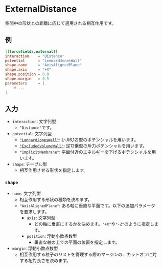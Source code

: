 # ExternalDistance

空間中の形状との距離に応じて適用される相互作用です。

## 例

```toml
[[forcefields.external]]
interaction    = "Distance"
potential      = "LennardJonesWall"
shape.name     = "AxisAlignedPlane"
shape.axis     = "+X"
shape.position = 0.0
shape.margin   = 0.5
parameters     = [
    # ...
]
```

## 入力

- `interaction`: 文字列型
  - `"Distance"`です。
- `potential`: 文字列型
  - [`"LennardJonesWall"`](LennardJonesWallPotential.md): L-J(6,12)型のポテンシャルを用います。
  - [`"ExcludedVolumeWall"`](ExcludedVolumeWallPotential.md): 逆12乗型の斥力ポテンシャルを用います。
  - [`"ImplicitMembrane"`](ImplicitMembranePotential.md): 平面付近のエネルギーを下げるポテンシャルを用います。
- `shape`: テーブル型
  - 相互作用させる形状を指定します。

### `shape`

- `name`: 文字列型
  - 相互作用する形状の種類を決めます。
  - `"AxisAlignedPlane"`: ある軸に垂直な平面です。以下の追加パラメータを要求します。
    - `axis`: 文字列型
      - どの軸に垂直にするかを決めます。`"+X"`や`"-Z"`のように指定します。
    - `position`: 浮動小数点数型
      - 垂直な軸の上での平面の位置を指定します。
- `margin`: 浮動小数点数型
  - 相互作用する粒子のリストを管理する際のマージンの、カットオフに対する相対長さを決めます。
